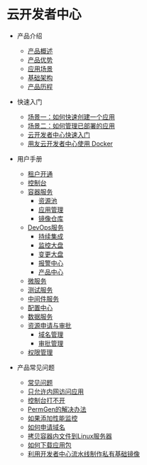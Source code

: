 # 云开发者中心

* 产品介绍
  * [产品概述](articles/cloud/1-/overview.md)
  * [产品优势](articles/cloud/1-/advantage.md)
  * [应用场景](articles/cloud/1-/scene.md)
  * [基础架构](articles/cloud/1-/architecture.md)
  * [产品历程](articles/cloud/1-/releas_note.md)
  
* 快速入门
  * [场景一：如何快速创建一个应用](articles/cloud/2-/scene1.md)
  * [场景二：如何管理已部署的应用](articles/cloud/2-/scene2.md)
  * [云开发者中心快速入门](articles/cloud/2-/rumen.md)
  * [用友云开发者中心使用 Docker](articles/cloud/2-/center_docker.md)
  
* 用户手册
  * [租户开通](articles/cloud/3-/opening.md)
  * [控制台](articles/cloud/3-/control.md)
  * [容器服务](articles/cloud/3-)
    * [资源池](articles/cloud/3-/resource_pool.md)
    * [应用管理](articles/cloud/3-/application.md)
    * [镜像仓库](articles/cloud/3-/deploy.md)
  * [DevOps服务](articles/cloud/3-)
    * [持续集成](articles/cloud/3-/create.md)
    * [监控大盘](articles/cloud/3-/monitor.md)
    * [变更大盘](articles/cloud/3-/change.md)
    * [报警中心](articles/cloud/3-/alarm_center.md)
    * [产品中心](articles/cloud/3-/app_product.md)
  * [微服务]()
  * [测试服务]()
  * [中间件服务](articles/cloud/3-/middleware.md)
  * [配置中心](articles/cloud/3-/config.md)
  * [数据服务]()
  * [资源申请与审批](articles/cloud/3-)
    * [域名管理](articles/cloud/3-/cmdb-domain.md)
    * [审批管理](articles/cloud/3-/exam.md)
  * [权限管理](articles/cloud/3-/access.md)
  
* 产品常见问题
  * [常见问题](articles/cloud/4-/question.md)
  * [只允许内网访问应用](articles/cloud/4-/access_only_inside.md)
  * [控制台打不开](articles/cloud/4-/console_open_questions.md)
  * [PermGen的解决办法](articles/cloud/4-/permgen_question.md)
  * [如果添加性能监控](articles/cloud/4-/how_to_add_pinpoint.md)
  * [如何申请域名](articles/cloud/4-/apply_domain_name.md)
  * [拷贝容器内文件到Linux服务器](articles/cloud/4-/copy_file2linux.md)
  * [如何下载应用包](articles/cloud/4-/download_app_package.md)
  * [利用开发者中心流水线制作私有基础镜像](articles/cloud/4-/create_ownbase_image.md)
